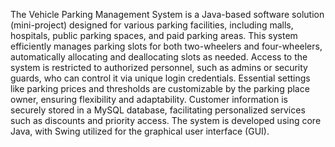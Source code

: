 The Vehicle Parking Management System is a Java-based software solution (mini-project) designed for various parking facilities, including malls,
hospitals, public parking spaces, and paid parking areas. This system efficiently manages parking slots for both two-wheelers and four-wheelers, 
automatically allocating and deallocating slots as needed. Access to the system is restricted to authorized personnel, such as admins or security guards, 
who can control it via unique login credentials. Essential settings like parking prices and thresholds are customizable by the parking place owner,
ensuring flexibility and adaptability. Customer information is securely stored in a MySQL database, facilitating personalized services such as discounts and priority access.
The system is developed using core Java, with Swing utilized for the graphical user interface (GUI).

